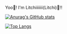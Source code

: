 Yoo🙂! I'm Litchiiiiiii(Litchi)🎇!!

[![Anurag's GitHub stats](https://github-readme-stats.vercel.app/api?username=Litchiiiiii)](https://github.com/anuraghazra/github-readme-stats)

[![Top Langs](https://github-readme-stats.vercel.app/api/top-langs/?username=Litchiiiiii&layout=compact)](https://github.com/anuraghazra/github-readme-stats)
